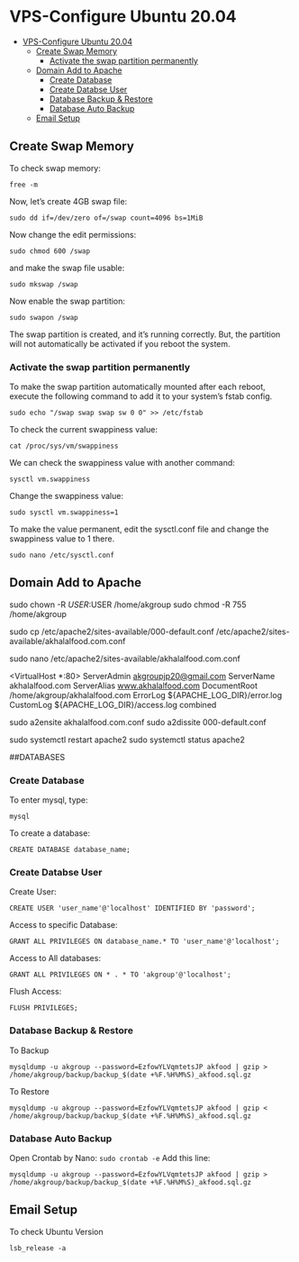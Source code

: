# VPS-Configure Ubuntu 20.04

- [VPS-Configure Ubuntu 20.04](#vps-configure-ubuntu-2004)
  - [Create Swap Memory](#create-swap-memory)
    - [Activate the swap partition permanently](#activate-the-swap-partition-permanently)
  - [Domain Add to Apache](#domain-add-to-apache)
    - [Create Database](#create-database)
    - [Create Databse User](#create-databse-user)
    - [Database Backup & Restore](#database-backup--restore)
    - [Database Auto Backup](#database-auto-backup)
  - [Email Setup](#email-setup)

## Create Swap Memory
To check swap memory:
```
free -m
```
Now, let’s create 4GB swap file:
```
sudo dd if=/dev/zero of=/swap count=4096 bs=1MiB
```
Now change the edit permissions:
```
sudo chmod 600 /swap
```
and make the swap file usable:
```
sudo mkswap /swap
```
Now enable the swap partition:
```
sudo swapon /swap
```
The swap partition is created, and it’s running correctly. But, the partition will not automatically be activated if you reboot the system.

### Activate the swap partition permanently
To make the swap partition automatically mounted after each reboot, execute the following command to add it to your system’s fstab config.
```
sudo echo "/swap swap swap sw 0 0" >> /etc/fstab
```
To check the current swappiness value:
```
cat /proc/sys/vm/swappiness
```
We can check the swappiness value with another command:
```
sysctl vm.swappiness
```
Change the swappiness value:
```
sudo sysctl vm.swappiness=1
```
To make the value permanent, edit the sysctl.conf file and change the swappiness value to 1 there.
```
sudo nano /etc/sysctl.conf
```

## Domain Add to Apache
sudo chown -R $USER:$USER /home/akgroup
sudo chmod -R 755 /home/akgroup

sudo cp /etc/apache2/sites-available/000-default.conf /etc/apache2/sites-available/akhalalfood.com.conf

sudo nano /etc/apache2/sites-available/akhalalfood.com.conf

<VirtualHost *:80>
    ServerAdmin akgroupjp20@gmail.com
    ServerName akhalalfood.com
    ServerAlias www.akhalalfood.com
    DocumentRoot /home/akgroup/akhalalfood.com
    ErrorLog ${APACHE_LOG_DIR}/error.log
    CustomLog ${APACHE_LOG_DIR}/access.log combined
</VirtualHost>

sudo a2ensite akhalalfood.com.conf
sudo a2dissite 000-default.conf

sudo systemctl restart apache2
sudo systemctl status apache2

##DATABASES

### Create Database
To enter mysql, type:
```
mysql
```
To create a database:
```
CREATE DATABASE database_name;
```

### Create Databse User
Create User:
```
CREATE USER 'user_name'@'localhost' IDENTIFIED BY 'password';
```
Access to specific Database:
```
GRANT ALL PRIVILEGES ON database_name.* TO 'user_name'@'localhost';
```
Access to All databases:
```
GRANT ALL PRIVILEGES ON * . * TO 'akgroup'@'localhost';
```
Flush Access:
```
FLUSH PRIVILEGES;
```

### Database Backup & Restore
To Backup
```
mysqldump -u akgroup --password=EzfowYLVqmtetsJP akfood | gzip > /home/akgroup/backup/backup_$(date +%F.%H%M%S)_akfood.sql.gz
```
To Restore
```
mysqldump -u akgroup --password=EzfowYLVqmtetsJP akfood | gzip < /home/akgroup/backup/backup_$(date +%F.%H%M%S)_akfood.sql.gz
```

### Database Auto Backup
Open Crontab by Nano:
``
sudo crontab -e
``
Add this line:
```
mysqldump -u akgroup --password=EzfowYLVqmtetsJP akfood | gzip > /home/akgroup/backup/backup_$(date +%F.%H%M%S)_akfood.sql.gz
```

## Email Setup
To check Ubuntu Version
```
lsb_release -a
```

